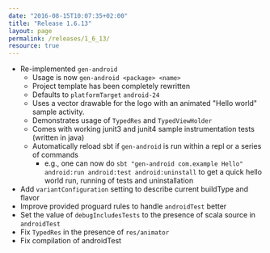 ```yaml
---
date: "2016-08-15T10:07:35+02:00"
title: "Release 1.6.13"
layout: page
permalink: /releases/1_6_13/
resource: true
---
```


* Re-implemented `gen-android`
  * Usage is now `gen-android <package> <name>`
  * Project template has been completely rewritten
  * Defaults to `platformTarget` `android-24`
  * Uses a vector drawable for the logo with an animated "Hello world" sample activity.
  * Demonstrates usage of `TypedRes` and `TypedViewHolder`
  * Comes with working junit3 and junit4 sample instrumentation tests (written in java)
  * Automatically reload sbt if `gen-android` is run within a repl or a series of commands
    * e.g., one can now do `sbt "gen-android com.example Hello" android:run android:test android:uninstall` to get a quick hello world run, running of tests and uninstallation
* Add `variantConfiguration` setting to describe current buildType and flavor
* Improve provided proguard rules to handle `androidTest` better
* Set the value of `debugIncludesTests` to the presence of scala source in `androidTest`
* Fix `TypedRes` in the presence of `res/animator`
* Fix compilation of androidTest
